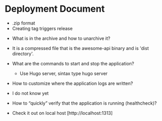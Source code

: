 # Deployment Document
* .zip format
* Creating tag triggers release

- What is in the archive and how to unarchive it?

- It is a compressed file that is the awesome-api binary and is 'dist directory'.
  
- What are the commands to start and stop the application?

  - Use Hugo server, sintax type hugo server

- How to customize where the application logs are written?

- I do not know yet

- How to “quickly” verify that the application is running (healthcheck)?

- Check it out on local host [http://localhost:1313]
